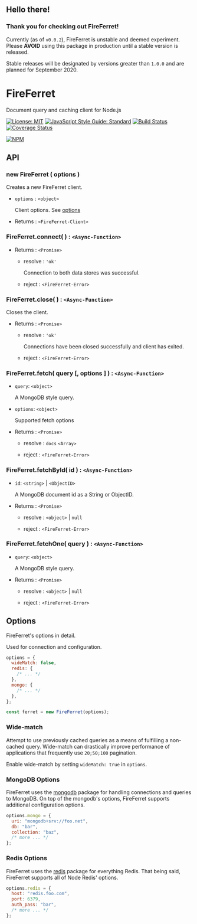 ## Hello there!

### Thank you for checking out FireFerret!

Currently (as of `v0.0.2`), FireFerret is unstable and deemed experiment. Please **AVOID** using this package in production until a stable version is released.

Stable releases will be designated by versions greater than `1.0.0` and are planned for September 2020.

# FireFerret

Document query and caching client for Node.js

[![License: MIT](https://img.shields.io/badge/license-MIT-blue)](https://opensource.org/licenses/MIT)
[![JavaScript Style Guide: Standard](https://img.shields.io/badge/code_style-standard-brightgreen.svg)](https://standardjs.com/ "JavaScript Standard Style")
[![Build Status](https://travis-ci.com/mster/fireferret.svg?branch=master)](https://travis-ci.com/mster/fireferret)
[![Coverage Status](https://coveralls.io/repos/github/mster/fireferret/badge.svg?branch=test/code-coverage)](https://coveralls.io/github/mster/fireferret?branch=test/code-coverage)

[![NPM](https://nodei.co/npm/fireferret.png)](https://nodei.co/npm/fireferret/)

## API

### new FireFerret ( options )

Creates a new FireFerret client.

- `options` : `<object>`

  Client options. See [options](#options)

- Returns : `<FireFerret-Client>`

### FireFerret.connect( ) : `<Async-Function>`

- Returns : `<Promise>`

  - resolve : `'ok'`

    Connection to both data stores was successful.

  - reject : `<FireFerret-Error>`

### FireFerret.close( ) : `<Async-Function>`

Closes the client.

- Returns : `<Promise>`

  - resolve : `'ok'`

    Connections have been closed successfully and client has exited.

  - reject : `<FireFerret-Error>`

### FireFerret.fetch( query [, options ] ) : `<Async-Function>`

- `query`: `<object>`

  A MongoDB style query.

- `options`: `<object>`

  Supported fetch options

- Returns : `<Promise>`

  - resolve : `docs` `<Array>`

  - reject : `<FireFerret-Error>`

### FireFerret.fetchById( id ) : `<Async-Function>`

- `id`: `<string>` | `<ObjectID>`

  A MongoDB document id as a String or ObjectID.

- Returns : `<Promise>`

  - resolve : `<object>` | `null`

  - reject : `<FireFerret-Error>`

### FireFerret.fetchOne( query ) : `<Async-Function>`

- `query`: `<object>`

  A MongoDB style query.

- Returns : `<Promise>`

  - resolve : `<object>` | `null`

  - reject : `<FireFerret-Error>`

## Options

FireFerret's options in detail.

Used for connection and configuration.

```js
options = {
  wideMatch: false,
  redis: {
    /* ... */
  },
  mongo: {
    /* ... */
  },
};

const ferret = new FireFerret(options);
```

### Wide-match

Attempt to use previously cached queries as a means of fulfilling a non-cached query. Wide-match can drastically improve performance of applications that frequently use `20;50;100` pagination.

Enable wide-match by setting `wideMatch: true` in `options`.

### MongoDB Options

FireFerret uses the [mongodb](https://www.npmjs.com/package/mongodb) package for handling connections and queries to MongoDB. On top of the mongodb's options, FireFerret supports additional configuration options.

```js
options.mongo = {
  uri: "mongodb+srv://foo.net",
  db: "bar",
  collection: "baz",
  /* more ... */
};
```

### Redis Options

FireFerret uses the [redis](https://www.npmjs.com/package/redis) package for everything Redis. That being said, FireFerret supports all of Node Redis' options.

```js
options.redis = {
  host: "redis.foo.com",
  port: 6379,
  auth_pass: "bar",
  /* more ... */
};
```
